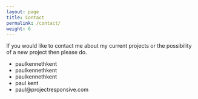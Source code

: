 ```yaml
---
layout: page
title: Contact
permalink: /contact/
weight: 6
---
```

If you would like to contact me about my current projects or the possibility of a new project then please do.
<ul class="contact-social">
<li>
  <a href="https://www.instagram.com/pkkent/?hl=en">
<div class="icon-black insta">
  <span class="link-spanner"></span>
</div>
  </a>
  paulkennethkent
</li>

<li>
<a href="https://github.com/paulkennethkent">
<div class="icon-black github"><span class="link-spanner"></span>
</div>
  </a>
  paulkennethkent
</li>


<li>
<a href="https://twitter.com/paulkennethkent">
<div class="icon-black twitter"><span class="link-spanner"></span>
</div>
  </a>
  paulkennethkent
</li>

<li>
<a href="https://uk.linkedin.com/in/paul-kent-b8875545">
<div class="icon-black linkedin"><span class="link-spanner"></span>
</div>
  </a>
  paul kent
</li>

<li>
<a href="mailto:paul@projectresponsive.com">
<div class="icon-black email"><span class="link-spanner"></span>
</div>
  </a>
  paul@projectresponsive.com
</li>

</ul>
